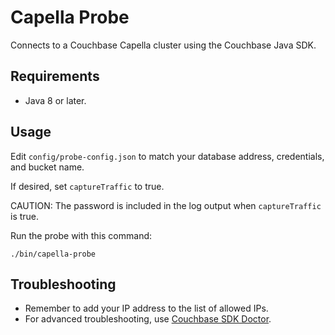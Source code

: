 # Capella Probe

Connects to a Couchbase Capella cluster using the Couchbase Java SDK.

## Requirements

* Java 8 or later.

## Usage

Edit `config/probe-config.json` to match your database address, credentials, and bucket name.

If desired, set `captureTraffic` to true.

CAUTION: The password is included in the log output when `captureTraffic` is true. 

Run the probe with this command:

```shell
./bin/capella-probe
```

## Troubleshooting

* Remember to add your IP address to the list of allowed IPs.
* For advanced troubleshooting, use [Couchbase SDK Doctor](https://docs.couchbase.com/server/current/sdk/sdk-doctor.html).
